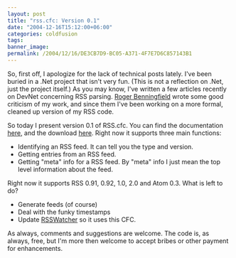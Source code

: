 ```yaml
---
layout: post
title: "rss.cfc: Version 0.1"
date: "2004-12-16T15:12:00+06:00"
categories: coldfusion 
tags: 
banner_image: 
permalink: /2004/12/16/DE3CB7D9-BC05-A371-4F7E7D6C857143B1
---
```


So, first off, I apologize for the lack of technical posts lately. I've been buried in a .Net project that isn't very fun. (This is not a reflection on .Net, just the project itself.) As you may know, I've written a few articles recently on DevNet concerning RSS parsing. <a href="http://support.journurl.com/users/admin/index.cfm/mode/article/entry/502/">Roger  Benningfield</a> wrote some good criticism of my work, and since them I've been working on a more formal, cleaned up version of my RSS code. 

So today I present version 0.1 of RSS.cfc. You can find the documentation <a href="../downloads/rss.html">here</a>, and the download <a href="../downloads/rss.zip">here</a>. Right now it supports three main functions:

<ul>
<li>Identifying an RSS feed. It can tell you the type and version.
<li>Getting entries from an RSS feed.
<li>Getting "meta" info for a RSS feed. By "meta" info I just mean the top level information about the feed.
</ul>

Right now it supports RSS 0.91, 0.92, 1.0, 2.0 and Atom 0.3. What is left to do?

<ul>
<li>Generate feeds (of course)
<li>Deal with the funky timestamps
<li>Update <a href="http://www.rsswatcher.com">RSSWatcher</a> so it uses this CFC.
</ul>

As always, comments and suggestions are welcome. The code is, as always, free, but I'm more then welcome to accept bribes or other payment for enhancements.